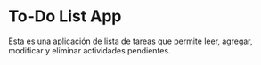 # To-Do List App

Esta es una aplicación de lista de tareas que permite leer, agregar, modificar y eliminar actividades pendientes.
